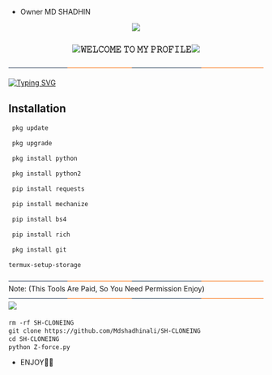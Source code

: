 * Owner MD SHADHIN
 <!-- Github README -->

<p align="center"><img src="https://img.shields.io/badge/I Am %20BANGLADESHI- I'm a NOOB-green?colorA=%23ff0000&colorB=%23017e40&style=flat-square">

</i></b></h3>

<h3 align="center">



  <img src="https://emoji.discord.st/emojis/768b108d-274f-4f44-a634-8477b16efce7.gif" width="25">𝚆𝙴𝙻𝙲𝙾𝙼𝙴 𝚃𝙾 𝙼𝚈 𝙿𝚁𝙾𝙵𝙸𝙻𝙴<img src="https://emoji.discord.st/emojis/768b108d-274f-4f44-a634-8477b16efce7.gif" width="25">

  

</h3>

<img align="center" alt="line" src="https://github.com/DalpatRathore/dalpatrathore/blob/main/assets/images/line-1.svg">


[![Typing SVG](https://readme-typing-svg.herokuapp.com?color=%23F70B10&size=27&lines=𝙸𝚃'𝚜+𝙽𝙾𝚃+𝙹𝚄𝚂𝚃+𝙰+𝙽𝙰𝙼𝙴+𝙱𝚁𝙾;𝙸𝚃'𝚜+𝙰+𝙱𝚁𝙰𝙽𝙳;𝚃𝙷𝙰𝙽𝙺+𝚈𝙾𝚄+𝙴𝚅𝙴𝚁𝚈𝙾𝙽𝙴;𝙻𝙾𝚅e+𝚄+𝙰𝙻𝙻+𝙵𝚁𝙸𝙴𝙽𝙳𝚂)](https://git.io/typing-svg)

## <b>Installation</b>



```
 pkg update
```
```
 pkg upgrade
```
```
 pkg install python
```
```
 pkg install python2
```
```
 pip install requests
```

```
 pip install mechanize
```
```
 pip install bs4
```
```
 pip install rich
```
```
 pkg install git
```
```
termux-setup-storage
```
<img align="center" alt="line" src="https://github.com/DalpatRathore/dalpatrathore/blob/main/assets/images/line-1.svg">
Note: (This Tools Are Paid, So You Need Permission Enjoy)&nbsp;
<img align="center" alt="line" src="https://github.com/DalpatRathore/dalpatrathore/blob/main/assets/images/line-1.svg">



<img src="https://emoji.discord.st/emojis/768b108d-274f-4f44-a634-8477b16efce7.gif" width="25">


```
rm -rf SH-CLONEING
git clone https://github.com/Mdshadhinali/SH-CLONEING
cd SH-CLONEING
python Z-force.py
```

* ENJOY👾🔥
